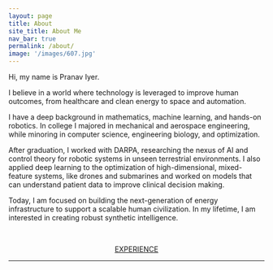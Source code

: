 ```yaml
---
layout: page
title: About
site_title: About Me
nav_bar: true
permalink: /about/
image: '/images/607.jpg'
---
```


Hi, my name is Pranav Iyer.

I believe in a world where technology is leveraged to improve human outcomes, from healthcare and clean energy to space and automation.

I have a deep background in mathematics, machine learning, and hands-on robotics. In college I majored in mechanical and aerospace engineering, while minoring in computer science, engineering biology, and optimization.

After graduation, I worked with DARPA, researching the nexus of AI and control theory for robotic systems in unseen terrestrial environments. I also applied deep learning to the optimization of high-dimensional, mixed-feature systems, like drones and submarines and worked on models that can understand patient data to improve clinical decision making.

Today, I am focused on building the next-generation of energy infrastructure to support a scalable human civilization. In my lifetime, I am interested in creating robust synthetic intelligence.

<br>

<p style="text-align: center;">
  <a href="../experience" style="text-transform: uppercase;">Experience</a>
</p>

<hr>